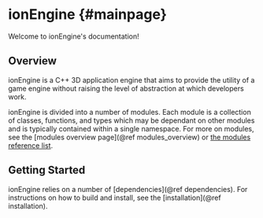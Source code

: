 
ionEngine                      {#mainpage}
=========

Welcome to ionEngine's documentation!

Overview
--------

ionEngine is a C++ 3D application engine that aims to provide the utility of a game engine without raising the level of abstraction at which developers work.

ionEngine is divided into a number of modules. Each module is a collection of classes, functions, and
types which may be dependant on other modules and is typically contained within a single namespace. For more
on modules, see the [modules overview page](@ref modules_overview) or [the modules reference list](modules.html).


Getting Started
---------------

ionEngine relies on a number of [dependencies](@ref dependencies).
For instructions on how to build and install, see the [installation](@ref installation).
